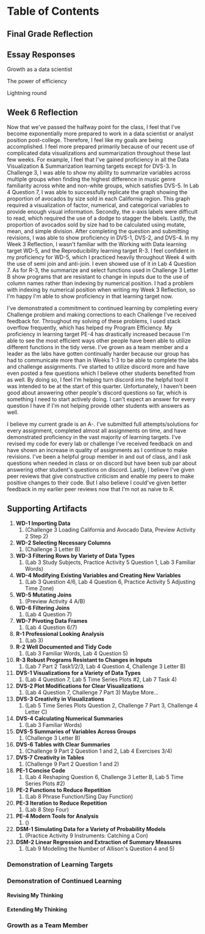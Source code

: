 # Table of Contents

## Final Grade Reflection

## Essay Responses

Growth as a data scientist

The power of efficiency

Lightning round

## Week 6 Reflection

Now that we've passed the halfway point for the class, I feel that I've become exponentially more prepared to work in a data scientist or analyst position post-college. Therefore, I feel like my goals are being accomplished. I feel more prepared primarily because of our recent use of complicated data visualizations and summarization throughout these last few weeks. For example, I feel that I've gained proficiency in all the Data Visualization & Summarization learning targets except for DVS-3. In Challenge 3, I was able to show my ability to summarize variables across multiple groups when finding the highest difference in music genre familiarity across white and non-white groups, which satisfies DVS-5. In Lab 4 Question 7, I was able to successfully replicate the graph showing the proportion of avocados by size sold in each California region. This graph required a visualization of factor, numerical, and categorical variables to provide enough visual information. Secondly, the x-axis labels were difficult to read, which required the use of a dodge to stagger the labels. Lastly, the proportion of avocados sold by size had to be calculated using mutate, mean, and simple division. After completing the question and submitting revisions, I was able to show proficiency in DVS-1, DVS-2, and DVS-4. In my Week 3 Reflection, I wasn't familiar with the Working with Data learning target WD-5, and the Reproducibility learning target R-3. I feel confident in my proficiency for WD-5, which I practiced heavily throughout Week 4 with the use of semi join and anti-join. I even showed use of it in Lab 4 Question 7. As for R-3, the summarize and select functions used in Challenge 3 Letter B show programs that are resistant to change in inputs due to the use of column names rather than indexing by numerical position. I had a problem with indexing by numerical position when writing my Week 3 Reflection, so I'm happy I'm able to show proficiency in that learning target now.

I've demonstrated a commitment to continued learning by completing every Challenge problem and making corrections to each Challenge I've received feedback for. Throughout my solving of these problems, I used stack overflow frequently, which has helped my Program Efficiency. My proficiency in learning target PE-4 has drastically increased because I'm able to see the most efficient ways other people have been able to utilize different functions in the tidy verse. I've grown as a team member and a leader as the labs have gotten continually harder because our group has had to communicate more than in Weeks 1-3 to be able to complete the labs and challenge assignments. I've started to utilize discord more and have even posted a few questions which I believe other students benefited from as well. By doing so, I feel I'm helping turn discord into the helpful tool it was intended to be at the start of this quarter. Unfortunately, I haven't been good about answering other people's discord questions so far, which is something I need to start actively doing. I can't expect an answer for every question I have if I'm not helping provide other students with answers as well.

I believe my current grade is an A-. I've submitted full attempts/solutions for every assignment, completed almost all assignments on time, and have demonstrated proficiency in the vast majority of learning targets. I've revised my code for every lab or challenge I've received feedback on and have shown an increase in quality of assignments as I continue to make revisions. I've been a helpful group member in and out of class, and I ask questions when needed in class or on discord but have been sub par about answering other student's questions on discord. Lastly, I believe I've given peer reviews that give constructive criticism and enable my peers to make positive changes to their code. But I also believe I could've given better feedback in my earlier peer reviews now that I'm not as naive to R.

## Supporting Artifacts

1.  **WD-1 Importing Data**
    1.  (Challenge 3 Loading California and Avocado Data, Preview Activity 2 Step 2)
2.  **WD-2 Selecting Necessary Columns**
    1.  (Challenge 3 Letter B)
3.  **WD-3 Filtering Rows by Variety of Data Types**
    1.  (Lab 3 Study Subjects, Practice Activity 5 Question 1, Lab 3 Familiar Words)
4.  **WD-4 Modifying Existing Variables and Creating New Variables**
    1.  (Lab 3 Question 4/6, Lab 4 Question 6, Practice Activity 5 Adjusting Time Zone)
5.  **WD-5 Mutating Joins**
    1.  (Preview Activity 4 A/B)
6.  **WD-6 Filtering Joins**
    1.  (Lab 4 Question 7)
7.  **WD-7 Pivoting Data Frames**
    1.  (Lab 4 Question 6/7)
8.  **R-1 Professional Looking Analysis**
    1.  (Lab 3)
9.  **R-2 Well Documented and Tidy Code**
    1.  (Lab 3 Familiar Words, Lab 4 Question 5)
10. **R-3 Robust Programs Resistant to Changes in Inputs**
    1.  (Lab 7 Part 2 Task1/2/3, Lab 4 Question 4, Challenge 3 Letter B)
11. **DVS-1 Visualizations for a Variety of Data Types**
    1.  (Lab 4 Question 7, Lab 5 Time Series Plots #2, Lab 7 Task 4)
12. **DVS-2 Plot Modifications for Clear Visualizations**
    1.  (Lab 4 Question 7, Challenge 7 Part 3) Maybe More...
13. **DVS-3 Creativity in Visualizations**
    1.  (Lab 5 Time Series Plots Question 2, Challenge 7 Part 3, Challenge 4 Letter C)
14. **DVS-4 Calculating Numerical Summaries**
    1.  (Lab 3 Familiar Words)
15. **DVS-5 Summaries of Variables Across Groups**
    1.  (Challenge 3 Letter B)
16. **DVS-6 Tables with Clear Summaries**
    1.  (Challenge 9 Part 2 Question 1 and 2, Lab 4 Exercises 3/4)
17. **DVS-7 Creativity in Tables**
    1.  (Challenge 9 Part 2 Question 1 and 2)
18. **PE-1 Concise Code**
    1.  (Lab 4 Reshaping Question 6, Challenge 3 Letter B, Lab 5 Time Series Plots #2)
19. **PE-2 Functions to Reduce Repetition**
    1.  (Lab 8 Phrase Function/Sing Day Function)
20. **PE-3 Iteration to Reduce Repetition**
    1.  (Lab 8 Step Four)
21. **PE-4 Modern Tools for Analysis**
    1.  ()
22. **DSM-1 Simulating Data for a Variety of Probability Models**
    1.  (Practice Activity 9 Instruments: Catching a Con)
23. **DSM-2 Linear Regression and Extraction of Summary Measures**
    1.  (Lab 9 Modelling the Number of Allison's Question 4 and 5)

### Demonstration of Learning Targets

### Demonstration of Continued Learning

#### Revising My Thinking

#### Extending My Thinking

### Growth as a Team Member

